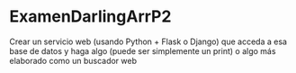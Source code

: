 # ExamenDarlingArrP2
Crear un servicio web (usando Python + Flask o Django) que acceda a esa base de datos y haga algo (puede ser simplemente un print) o algo más elaborado como un buscador web
